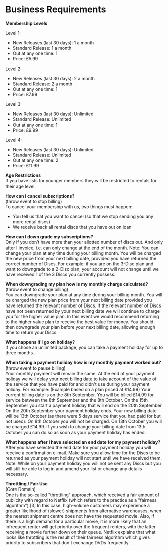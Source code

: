 # Business Requirements #

**Membership Levels**   

Level 1:   

- New Releases (last 30 days): 1 a month   
- Standard Release: 1 a month
- Out at any one time: 1
- Price: £5.99

Level 2:   

- New Releases (last 30 days): 2 a month   
- Standard Release: 2 a month
- Out at any one time: 1
- Price: £7.99

Level 3:   

- New Releases (last 30 days): Unlimited   
- Standard Release: Unlimited
- Out at any one time: 1
- Price: £9.99

Level 4:   

- New Releases (last 30 days): Unlimited   
- Standard Release: Unlimited
- Out at any one time: 2
- Price: £11.99



**Age Restrictions**  
If you have lists for younger members they will be restricted to rentals for their age level.

**How can I cancel subscriptions?**  
(throw event to stop billing)  
To cancel your membership with us, two things must happen:  

- You tell us that you want to cancel (so that we stop sending you any more rental discs)
- We receive back all rental discs that you have out on loan 

**How can I down grade my subscriptions?**  
Only if you don’t have more than your allotted number of discs out. And only after I invoice, i.e. can only change at the end of the month. Note: You can change your plan at any time during your billing month. You will be charged the new price from your next billing date, provided you have returned the correct number of Discs.
For example: if you are on the 3-Disc plan and want to downgrade to a 2-Disc plan, your account will not change until we have received 1 of the 3 Discs you currently possess.

**When downgrading my plan how is my monthly charge calculated?**  
(throw event to change billing)  
You can downgrade your plan at any time during your billing month. You will be charged the new plan price from your next billing date provided you have returned the relevant number of Discs.
If the relevant number of Discs have not been returned by your next billing date we will continue to charge you for the higher value plan. In this event we would recommend returning to the higher value plan to receive the best value for money. You should then downgrade your plan before your next billing date, allowing enough time to return your Discs.

**What happens if I go on holiday?**  
If you chose an unlimited package, you can take a payment holiday for up to three months.


**When taking a payment holiday how is my monthly payment worked out?**  
(throw event to pause billing)  
Your monthly payment will remain the same. At the end of your payment holiday we will delay your next billing date to take account of the value of the service that you have paid for and didn't use during your payment holiday. For example:
(Example based on a plan priced at £14.99)
Your current billing date is on the 8th September. You will be billed £14.99 for service between the 8th September and the 8th October.
On the 15th September you start a payment holiday that will end on the 20th September.
On the 20th September your payment holiday ends. Your new billing date will be 13th October (as there were 5 days service that you had paid for but not used). On 8th October you will not be charged. On 13th October you will be charged £14.99.
If you wish to change your billing date from 13th October you can do so as soon as your payment holiday has ended.

**What happens after I have selected an end date for my payment holiday?**  
After you have selected the end date for your payment holiday you will receive a confirmation e-mail.
Make sure you allow time for the Discs to be returned as your payment holiday will not start until we have received them.
Note: While on your payment holiday you will not be sent any Discs but you will still be able to log in and amend your list or change any details necessary.

**Throttling / Fair Use**   
(Core Domain)  
One is the so-called "throttling" approach, which received a fair amount of publicity with regard to Netflix (which refers to the practice as a "fairness algorithm").[3] In this case, high-volume customers may experience a greater likelihood of (slower) shipments from alternative warehouses, when the nearest shipment centre does not have the requested movie. Also, if there is a high demand for a particular movie, it is more likely that an infrequent renter will get priority over the frequent renters, with the latter receiving a movie further down on their queue.
Netflix explains that what looks like throttling is the result of their fairness algorithm which gives priority to subscribers that don't exchange DVDs frequently.
